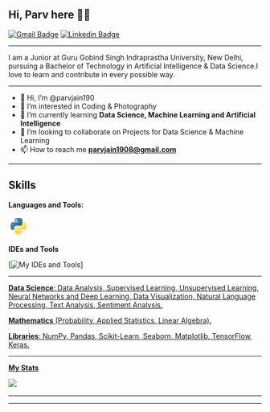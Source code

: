 ## Hi, Parv here 👋🏼

[![Gmail Badge](https://img.shields.io/badge/-parvjain1908@gmail.com-c14438?style=flat&logo=Gmail&logoColor=white)](mailto:parvjain1908@gmail.com "Connect via Email")
[![Linkedin Badge](https://img.shields.io/badge/-Parv%20Jain-0072b1?style=flat&logo=Linkedin&logoColor=white)](https://www.linkedin.com/in/parv-jain-14b409266// "Connect on LinkedIn")

---
I am a Junior at Guru Gobind Singh Indraprastha University, New Delhi, pursuing a Bachelor of Technology in Artificial Intelligence & Data Science.I love to learn
and contribute in every possible way.

---
- 👋 Hi, I’m @parvjain190
- 👀 I’m interested in Coding & Photography
- 🌱 I’m currently learning **Data Science, Machine Learning and Artificial Intelligence**
- 💞️ I’m looking to collaborate on Projects for Data Science & Machine Learning
- 📫 How to reach me **parvjain1908@gmail.com**


<!---
parvjain190/parvjain190 is a ✨ special ✨ repository because its `README.md` (this file) appears on your GitHub profile.
You can click the Preview link to take a look at your changes.
--->
---
## Skills

**Languages and Tools:**

<a href="https://www.python.org" target="_blank" rel="noreferrer"> <img src="https://raw.githubusercontent.com/devicons/devicon/master/icons/python/python-original.svg" alt="python" width="40" height="40"/> </a> 

**IDEs and Tools**

[![My IDEs and Tools](https://skillicons.dev/icons?i=vscode,figma,postman)]<a href="https://github.com/Parv-Jain">

---

**Data Science**: Data Analysis, Supervised Learning, Unsupervised Learning, Neural Networks and Deep Learning, Data 
Visualization, Natural Language Processing, Text Analysis, Sentiment Analysis. 

**Mathematics** (Probability, Applied Statistics, Linear Algebra).

**Libraries**: NumPy, Pandas, Scikit-Learn, Seaborn, Matplotlib, TensorFlow, Keras.

---

**My Stats**

<img src="https://github-readme-streak-stats.herokuapp.com/?user=parvjain190&theme=tokyonight" width="48%">

---

***
